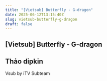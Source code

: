 ```yaml
---
title: "[Vietsub] Butterfly - G-dragon"
date: 2025-06-12T13:15:40Z
slug: vietsub-butterfly-g-dragon
draft: false
---
```


## [Vietsub] Butterfly - G-dragon

## Thảo dipkin

Vsub by iTV Subteam